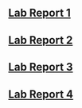 ## [Lab Report 1](https://dahminh.github.io/cse15l-lab-reports/lab-report-1-week-2.html)

## [Lab Report 2](https://dahminh.github.io/cse15l-lab-reports/lab-report-2-week-4.html)

## [Lab Report 3](https://dahminh.github.io/cse15l-lab-reports/lab-report-3-week-6.html)

## [Lab Report 4](https://dahminh.github.io/cse15l-lab-reports/lab-report-4-week-8.html)